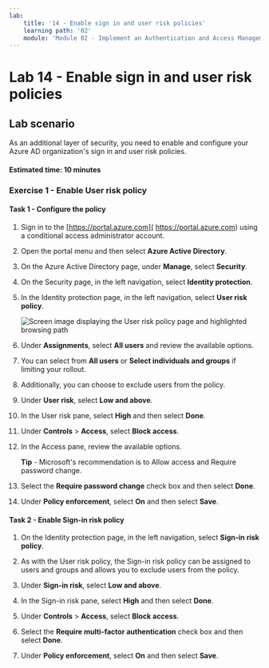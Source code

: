 ```yaml
---
lab:
    title: '14 - Enable sign in and user risk policies'
    learning path: '02'
    module: 'Module 02 - Implement an Authentication and Access Management Solution'
---
```


# Lab 14 - Enable sign in and user risk policies

## Lab scenario

As an additional layer of security, you need to enable and configure your Azure AD organization's sign in and user risk policies.

#### Estimated time: 10 minutes


### Exercise 1 - Enable User risk policy

#### Task 1 - Configure the policy

1. Sign in to the [https://portal.azure.com]( https://portal.azure.com) using a conditional access administrator account.

3. Open the portal menu and then select **Azure Active Directory**.

4. On the Azure Active Directory page, under **Manage**, select **Security**.

5. On the Security page, in the left navigation, select **Identity protection**.

6. In the Identity protection page, in the left navigation, select **User risk policy**.

    ![Screen image displaying the User risk policy page and highlighted browsing path](./media/lp2-mod4-browse-to-identity-protection.png)

7. Under **Assignments**, select **All users** and review the available options.

8. You can select from **All users** or **Select individuals and groups** if limiting your rollout.

9. Additionally, you can choose to exclude users from the policy.

10. Under **User risk**, select **Low and above**.

11. In the User risk pane, select **High** and then select **Done**.

12. Under **Controls** > **Access**, select **Block access**.

13. In the Access pane, review the available options.

    **Tip** - Microsoft's recommendation is to Allow access and Require password change.

14. Select the **Require password change** check box and then select **Done**.

15. Under **Policy enforcement**, select **On** and then select **Save**.

#### Task 2 - Enable Sign-in risk policy

1. On the Identity protection page, in the left navigation, select **Sign-in risk policy**.

2. As with the User risk policy, the Sign-in risk policy can be assigned to users and groups and allows you to exclude users from the policy.

3. Under **Sign-in risk**, select **Low and above**.

4. In the Sign-in risk pane, select **High** and then select **Done**.

5. Under **Controls** > **Access**, select **Block access**.

6. Select the **Require multi-factor authentication** check box and then select **Done**.

7. Under **Policy enforcement**, select **On** and then select **Save**.
